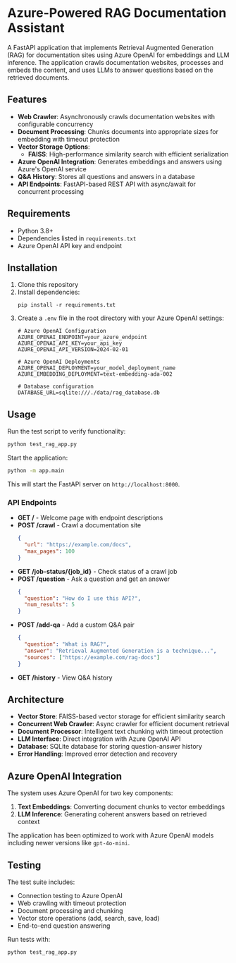 # Azure-Powered RAG Documentation Assistant

A FastAPI application that implements Retrieval Augmented Generation (RAG) for documentation sites using Azure OpenAI for embeddings and LLM inference. The application crawls documentation websites, processes and embeds the content, and uses LLMs to answer questions based on the retrieved documents.

## Features

- **Web Crawler**: Asynchronously crawls documentation websites with configurable concurrency
- **Document Processing**: Chunks documents into appropriate sizes for embedding with timeout protection
- **Vector Storage Options**: 
  - **FAISS**: High-performance similarity search with efficient serialization
- **Azure OpenAI Integration**: Generates embeddings and answers using Azure's OpenAI service
- **Q&A History**: Stores all questions and answers in a database
- **API Endpoints**: FastAPI-based REST API with async/await for concurrent processing

## Requirements

- Python 3.8+
- Dependencies listed in `requirements.txt`
- Azure OpenAI API key and endpoint

## Installation

1. Clone this repository
2. Install dependencies:
   ```
   pip install -r requirements.txt
   ```
3. Create a `.env` file in the root directory with your Azure OpenAI settings:
   ```
   # Azure OpenAI Configuration
   AZURE_OPENAI_ENDPOINT=your_azure_endpoint
   AZURE_OPENAI_API_KEY=your_api_key
   AZURE_OPENAI_API_VERSION=2024-02-01
   
   # Azure OpenAI Deployments
   AZURE_OPENAI_DEPLOYMENT=your_model_deployment_name
   AZURE_EMBEDDING_DEPLOYMENT=text-embedding-ada-002
   
   # Database configuration
   DATABASE_URL=sqlite:///./data/rag_database.db
   ```

## Usage

Run the test script to verify functionality:
```bash
python test_rag_app.py
```

Start the application:
```bash
python -m app.main
```

This will start the FastAPI server on `http://localhost:8000`.

### API Endpoints

- **GET /** - Welcome page with endpoint descriptions
- **POST /crawl** - Crawl a documentation site
  ```json
  {
    "url": "https://example.com/docs",
    "max_pages": 100
  }
  ```
- **GET /job-status/{job_id}** - Check status of a crawl job
- **POST /question** - Ask a question and get an answer
  ```json
  {
    "question": "How do I use this API?",
    "num_results": 5
  }
  ```
- **POST /add-qa** - Add a custom Q&A pair
  ```json
  {
    "question": "What is RAG?",
    "answer": "Retrieval Augmented Generation is a technique...",
    "sources": ["https://example.com/rag-docs"]
  }
  ```
- **GET /history** - View Q&A history

## Architecture

- **Vector Store**: FAISS-based vector storage for efficient similarity search
- **Concurrent Web Crawler**: Async crawler for efficient document retrieval
- **Document Processor**: Intelligent text chunking with timeout protection
- **LLM Interface**: Direct integration with Azure OpenAI API
- **Database**: SQLite database for storing question-answer history
- **Error Handling**: Improved error detection and recovery

## Azure OpenAI Integration

The system uses Azure OpenAI for two key components:
1. **Text Embeddings**: Converting document chunks to vector embeddings
2. **LLM Inference**: Generating coherent answers based on retrieved context

The application has been optimized to work with Azure OpenAI models including newer versions like `gpt-4o-mini`.

## Testing

The test suite includes:
- Connection testing to Azure OpenAI
- Web crawling with timeout protection
- Document processing and chunking
- Vector store operations (add, search, save, load)
- End-to-end question answering

Run tests with:
```bash
python test_rag_app.py
```
